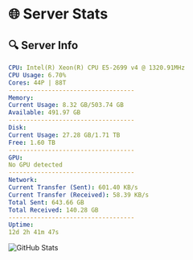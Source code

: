 # 🌐 Server Stats
## 🔍 Server Info
```yaml
CPU: Intel(R) Xeon(R) CPU E5-2699 v4 @ 1320.91MHz
CPU Usage: 6.70%
Cores: 44P | 88T
-----------------------------------
Memory:
Current Usage: 8.32 GB/503.74 GB
Available: 491.97 GB
-----------------------------------
Disk:
Current Usage: 27.28 GB/1.71 TB
Free: 1.60 TB
-----------------------------------
GPU:
No GPU detected
-----------------------------------
Network:
Current Transfer (Sent): 601.40 KB/s
Current Transfer (Received): 58.39 KB/s
Total Sent: 643.66 GB
Total Received: 140.28 GB
-----------------------------------
Uptime:
12d 2h 41m 47s
```
![GitHub Stats](https://img.shields.io/badge/Updated-2025-05-01_19:50:35-blue)